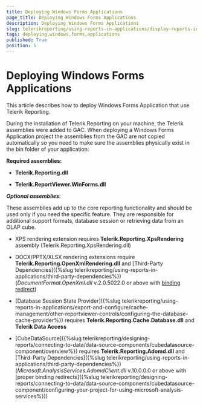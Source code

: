 ```yaml
---
title: Deploying Windows Forms Applications
page_title: Deploying Windows Forms Applications 
description: Deploying Windows Forms Applications
slug: telerikreporting/using-reports-in-applications/display-reports-in-applications/windows-forms-application/deploying-windows-forms-applications
tags: deploying,windows,forms,applications
published: True
position: 5
---
```


# Deploying Windows Forms Applications

This article describes how to deploy Windows Forms Application that use Telerik Reporting.


During the installation of Telerik Reporting on your machine, the Telerik assemblies were added to GAC. When deploying a Windows Forms Application project the assemblies from the GAC are not copied automatically so you need to make sure the assemblies physically exist in the bin folder of your application: 

__Required assemblies:__ 

* __Telerik.Reporting.dll__ 

* __Telerik.ReportViewer.WinForms.dll__ 

__*Optional assemblies*__: 

These assemblies add up to the core reporting functionality and should be used only if you need the specific feature. They are responsible for additional support formats, database session or retrieving data from an OLAP cube. 

* XPS rendering extension requires __Telerik.Reporting.XpsRendering__ assembly (Telerik.Reporting.XpsRendering.dll) 

* DOCX/PPTX/XLSX rendering extensions require __Telerik.Reporting.OpenXmlRendering.dll__ and [Third-Party Dependencies]({%slug telerikreporting/using-reports-in-applications/third-party-dependencies%}) (_DocumentFormat.OpenXml.dll_ v.2.0.5022.0 or above with [binding redirect](http://msdn.microsoft.com/en-us/library/eftw1fys(v=vs.110).aspx)) 

* [Database Session State Provider]({%slug telerikreporting/using-reports-in-applications/export-and-configure/cache-management/other-reportviewer-controls/configuring-the-database-cache-provider%}) requires __Telerik.Reporting.Cache.Database.dll__ and __Telerik Data Access__ 

* [CubeDataSource]({%slug telerikreporting/designing-reports/connecting-to-data/data-source-components/cubedatasource-component/overview%}) requires __Telerik.Reporting.Adomd.dll__ and [Third-Party Dependencies]({%slug telerikreporting/using-reports-in-applications/third-party-dependencies%}) (_Microsoft.AnalysisServices.AdomdClient.dll_ v.10.0.0.0 or above with [proper binding redirects]({%slug telerikreporting/designing-reports/connecting-to-data/data-source-components/cubedatasource-component/configuring-your-project-for-using-microsoft-analysis-services%})) 
